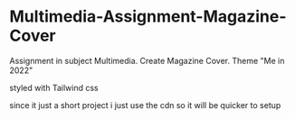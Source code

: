 # Multimedia-Assignment-Magazine-Cover

Assignment in subject Multimedia. Create Magazine Cover. Theme "Me in 2022"

styled with Tailwind css

since it just a short project i just use the cdn so it will be quicker to setup
